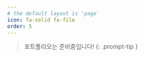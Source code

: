 ```yaml
---
# the default layout is 'page'
icon: fa-solid fa-file
order: 5
---
```


> 포트폴리오는 준비중입니다!
{: .prompt-tip }

<script src="https://utteranc.es/client.js"
        repo="hmmiii/hmmiii.github.io"
        issue-term="pathname"
        label="Comment"
        theme="github-light"
        crossorigin="anonymous"
        async>
</script>